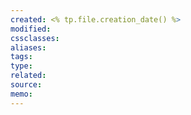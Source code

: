 ```yaml
---
created: <% tp.file.creation_date() %>
modified: 
cssclasses: 
aliases: 
tags: 
type: 
related: 
source: 
memo:
---
```

